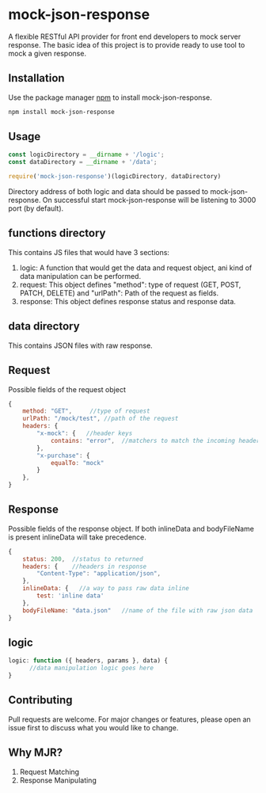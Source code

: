# mock-json-response

A flexible RESTful API provider for front end developers to mock server response. The basic idea of this project is to provide ready to use tool to mock a given response.

## Installation

Use the package manager [npm](https://nodejs.org/en/download/) to install mock-json-response.

```bash
npm install mock-json-response
```

## Usage

```js
const logicDirectory = __dirname + '/logic';
const dataDirectory = __dirname + '/data';

require('mock-json-response')(logicDirectory, dataDirectory)
```
Directory address of both logic and data should be passed to mock-json-response. On successful start mock-json-response will be listening to 3000 port (by default).


## functions directory
This contains JS files that would have 3 sections:
1. logic: A function that would get the data and request object, ani kind of data manipulation can be performed.
2. request: This object defines "method": type of request (GET, POST, PATCH, DELETE) and "urlPath": Path of the request as fields. 
3. response: This object defines response status and response data.

## data directory
This contains JSON files with raw response.

## Request
Possible fields of the request object

```js
{
    method: "GET",     //type of request
    urlPath: "/mock/test", //path of the request
    headers: {      
        "x-mock": {   //header keys
            contains: "error",  //matchers to match the incoming header value to passed value
        },
        "x-purchase": {
            equalTo: "mock"
        }
    },
}
```

## Response

Possible fields of the response object. If both inlineData and bodyFileName is present inlineData will take precedence.

```js
{
    status: 200,  //status to returned
    headers: {    //headers in response
        "Content-Type": "application/json",
    },
    inlineData: {   //a way to pass raw data inline
        test: 'inline data'
    },
    bodyFileName: "data.json"   //name of the file with raw json data
}
```

## logic
```js
logic: function ({ headers, params }, data) {
      //data manipulation logic goes here
}
```

## Contributing
Pull requests are welcome. For major changes or features, please open an issue first to discuss what you would like to change.


## Why MJR?

1. Request Matching
2. Response Manipulating
